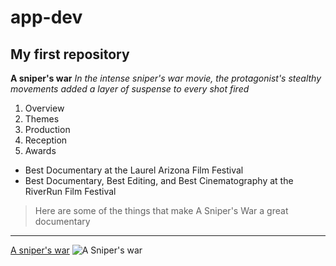# app-dev
## My first repository
**A sniper's war**
*In the intense sniper's war movie, the protagonist's stealthy movements added a layer of suspense to every shot fired*
1. Overview
2. Themes
3. Production
4. Reception
5. Awards
- Best Documentary at the Laurel Arizona Film Festival
- Best Documentary, Best Editing, and Best Cinematography at the RiverRun Film Festival
> Here are some of the things that make A Sniper's War a great documentary
---
[A sniper's war](https://www.example.com)
![A Sniper's war](sniper'swar.png)

